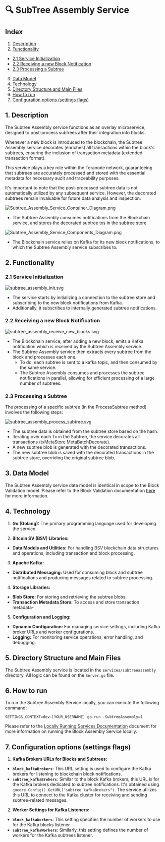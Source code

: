 # 🔍 SubTree Assembly Service

## Index

1. [Description](#1-description)
2. [Functionality](#2-functionality)
- [2.1 Service Initialization](#21-service-initialization)
- [2.2 Receiving a new Block Notification](#22-receiving-a-new-block-notification)
- [2.3 Processing a Subtree](#23-processing-a-subtree)
3. [Data Model](#3-data-model)
4. [Technology](#4-technology)
5. [Directory Structure and Main Files](#5-directory-structure-and-main-files)
6. [How to run](#6-how-to-run)
7. [Configuration options (settings flags)](#7-configuration-options-settings-flags)


## 1. Description

The Subtree Assembly service functions as an overlay microservice, designed to post-process subtrees after their integration into blocks.

Whenever a new block is introduced to the blockchain, the Subtree Assembly service decorates (enriches) all transactions within the block's subtrees, ensuring the inclusion of transaction metadata (extended transaction format).

This service plays a key role within the Teranode network, guaranteeing that subtrees are accurately processed and stored with the essential metadata for necessary audit and traceability purposes.

It's important to note that the post-processed subtree data is not automatically utilized by any subsequent service. However, the decorated subtrees remain invaluable for future data analysis and inspection.

![Subtree_Assembly_Service_Container_Diagram.png](img%2FSubtree_Assembly_Service_Container_Diagram.png)

* The Subtree Assembly consumes notifications from the Blockchain service, and stores the decorated subtree txs in the subtree store.

![Subtree_Assembly_Service_Components_Diagram.png](img%2FSubtree_Assembly_Service_Components_Diagram.png)

* The Blockchain service relies on Kafka for its new block notifications, to which the Subtree Assembly service subscribes to.


## 2. Functionality

### 2.1 Service Initialization

![subtree_assembly_init.svg](img%2Fplantuml%2Fsubtreeassembly%2Fsubtree_assembly_init.svg)

- The service starts by initializing a connection to the subtree store and subscribing to the new block notifications from Kafka.
- Additionally, it subscribes to internally generated subtree notifications.

### 2.2 Receiving a new Block Notification

![subtree_assembly_receive_new_blocks.svg](img%2Fplantuml%2Fsubtreeassembly%2Fsubtree_assembly_receive_new_blocks.svg)

- The Blockchain service, after adding a new block, emits a Kafka notification which is received by the Subtree Assembly service.
- The Subtree Assembly service then extracts every subtree from the block and processes each one.
  - To do, each subtree is sent to a kafka topic, and then consumed by the same service.
  - The Subtree Assembly consumes and processes the subtree notifications in parallel, allowing for efficient processing of a large number of subtrees.

### 2.3 Processing a Subtree

The processing of a specific subtree (in the ProcessSubtree method) involves the following steps:

![subtree_assembly_process_subtree.svg](img%2Fplantuml%2Fsubtreeassembly%2Fsubtree_assembly_process_subtree.svg)

- The subtree data is obtained from the subtree store based on the hash.
- Iterating over each Tx in the Subtree, the service decorates all transactions (txMetaStore.MetaBatchDecorate).
- A new subtree blob is generated with the decorated transactions.
- The new subtree blob is saved with the decorated transactions in the subtree store, overriding the original subtree blob.


## 3. Data Model

The Subtree Assembly service data model is identical in scope to the Block Validation model. Please refer to the Block Validation documentation [here](blockValidation.md#4-data-model) for more information.

## 4. Technology

1. **Go (Golang):** The primary programming language used for developing the service.

2. **Bitcoin SV (BSV) Libraries:**
  - **Data Models and Utilities:** For handling BSV blockchain data structures and operations, including transaction and block processing.

3. **Apache Kafka:**
  - **Distributed Messaging:** Used for consuming block and subtree notifications and producing messages related to subtree processing.

4. **Storage Libraries:**
  - **Blob Store:** For storing and retrieving the subtree blobs.
  - **Transaction Metadata Store:** To access and store transaction metadata-

5. **Configuration and Logging:**
  - **Dynamic Configuration:** For managing service settings, including Kafka broker URLs and worker configurations.
  - **Logging:** For monitoring service operations, error handling, and debugging.


## 5. Directory Structure and Main Files

The Subtree Assembly service is located in the `services/subtreeassembly` directory. All logic can be found on the `Server.go` file.

## 6. How to run

To run the Subtree Assembly Service locally, you can execute the following command:

```shell
SETTINGS_CONTEXT=dev.[YOUR_USERNAME] go run -SubtreeAssembly=1
```

Please refer to the [Locally Running Services Documentation](../locallyRunningServices.md) document for more information on running the Block Assembly Service locally.


## 7. Configuration options (settings flags)

1. **Kafka Brokers URLs for Blocks and Subtrees:**
  - **`block_kafkaBrokers`**: This URL setting is used to configure the Kafka brokers for listening to blockchain block notifications.
  - **`subtree_kafkaBrokers`**: Similar to the block Kafka brokers, this URL is for the Kafka brokers dedicated to subtree notifications. It's obtained using `gocore.Config().GetURL("subtree_kafkaBrokers")`. The service utilizes this URL to connect to the Kafka cluster for receiving and sending subtree-related messages.

2. **Worker Settings for Kafka Listeners:**
  - **`block_kafkaWorkers`**: This setting specifies the number of workers to use for the Kafka blocks listener.
  - **`subtree_kafkaWorkers`**: Similarly, this setting defines the number of workers for the Kafka subtrees listener.
